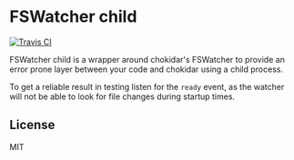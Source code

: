 # FSWatcher child

[![Travis CI](https://travis-ci.org/DeMoorJasper/fswatcher-child.svg?branch=master)](https://travis-ci.org/DeMoorJasper/fswatcher-child)

FSWatcher child is a wrapper around chokidar's FSWatcher to provide an error prone layer between your code and chokidar using a child process.

To get a reliable result in testing listen for the `ready` event, as the watcher will not be able to look for file changes during startup times.

## License

MIT
